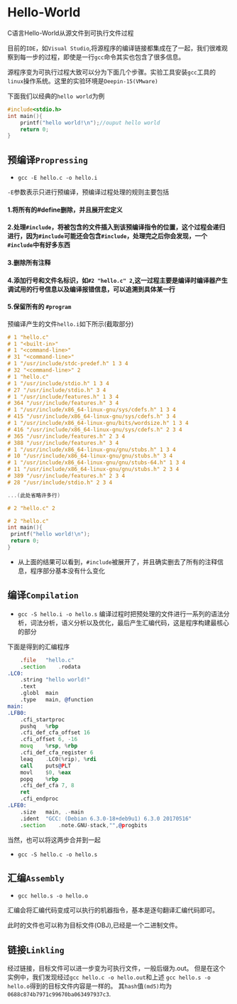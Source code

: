 # Hello-World
C语言Hello-World从源文件到可执行文件过程

目前的`IDE`，如`Visual Studio`,将源程序的编译链接都集成在了一起，我们很难观察到每一步的过程，即使是一行`gcc`命令其实也包含了很多信息。

源程序变为可执行过程大致可以分为下面几个步骤。实验工具安装`gcc`工具的`linux`操作系统。这里的实验环境是`Deepin-15(VMware)`

下面我们以经典的`hello world`为例
```C
#include<stdio.h>
int main(){
	printf("hello world!\n");//ouput hello world
	return 0;
}
```
## 预编译`Propressing`
* `gcc -E hello.c -o hello.i`

`-E`参数表示只进行预编译，预编译过程处理的规则主要包括
#### 1.将所有的#define删除，并且展开宏定义
#### 2.处理`#include`，将被包含的文件插入到该预编译指令的位置，这个过程会递归进行，因为`#include`可能还会包含`#include`，处理完之后你会发现，一个`#include`中有好多东西
#### 3.删除所有注释
#### 4.添加行号和文件名标识，如`#2 "hello.c" 2`,这一过程主要是编译时编译器产生调试用的行号信息以及编译报错信息，可以追溯到具体某一行
#### 5.保留所有的 `#program`
预编译产生的文件`hello.i`如下所示(截取部分)
```C
# 1 "hello.c"
# 1 "<built-in>"
# 1 "<command-line>"
# 31 "<command-line>"
# 1 "/usr/include/stdc-predef.h" 1 3 4
# 32 "<command-line>" 2
# 1 "hello.c"
# 1 "/usr/include/stdio.h" 1 3 4
# 27 "/usr/include/stdio.h" 3 4
# 1 "/usr/include/features.h" 1 3 4
# 364 "/usr/include/features.h" 3 4
# 1 "/usr/include/x86_64-linux-gnu/sys/cdefs.h" 1 3 4
# 415 "/usr/include/x86_64-linux-gnu/sys/cdefs.h" 3 4
# 1 "/usr/include/x86_64-linux-gnu/bits/wordsize.h" 1 3 4
# 416 "/usr/include/x86_64-linux-gnu/sys/cdefs.h" 2 3 4
# 365 "/usr/include/features.h" 2 3 4
# 388 "/usr/include/features.h" 3 4
# 1 "/usr/include/x86_64-linux-gnu/gnu/stubs.h" 1 3 4
# 10 "/usr/include/x86_64-linux-gnu/gnu/stubs.h" 3 4
# 1 "/usr/include/x86_64-linux-gnu/gnu/stubs-64.h" 1 3 4
# 11 "/usr/include/x86_64-linux-gnu/gnu/stubs.h" 2 3 4
# 389 "/usr/include/features.h" 2 3 4
# 28 "/usr/include/stdio.h" 2 3 4

...(此处省略许多行)

# 2 "hello.c" 2

# 2 "hello.c"
int main(){
 printf("hello world!\n");
 return 0;
}

```
* 从上面的结果可以看到，`#include`被展开了，并且确实删去了所有的注释信息，程序部分基本没有什么变化
## 编译`Compilation`

* `gcc -S hello.i -o hello.s`
编译过程时把预处理的文件进行一系列的语法分析，词法分析，语义分析以及优化，最后产生汇编代码，这是程序构建最核心的部分

下面是得到的汇编程序
```asm
	.file	"hello.c"
	.section	.rodata
.LC0:
	.string	"hello world!"
	.text
	.globl	main
	.type	main, @function
main:
.LFB0:
	.cfi_startproc
	pushq	%rbp
	.cfi_def_cfa_offset 16
	.cfi_offset 6, -16
	movq	%rsp, %rbp
	.cfi_def_cfa_register 6
	leaq	.LC0(%rip), %rdi
	call	puts@PLT
	movl	$0, %eax
	popq	%rbp
	.cfi_def_cfa 7, 8
	ret
	.cfi_endproc
.LFE0:
	.size	main, .-main
	.ident	"GCC: (Debian 6.3.0-18+deb9u1) 6.3.0 20170516"
	.section	.note.GNU-stack,"",@progbits
```
当然，也可以将这两步合并到一起
*  `gcc -S hello.c -o hello.s`
## 汇编`Assembly`
* `gcc hello.s -o hello.o`

汇编会将汇编代码变成可以执行的机器指令，基本是逐句翻译汇编代码即可。

此时的文件也可以称为目标文件(OBJ),已经是一个二进制文件。

## 链接`Linkling`
经过链接，目标文件可以进一步变为可执行文件，一般后缀为.out。
但是在这个实例中，我们发现经过`gcc hello.c -o hello.out`和上述 `gcc hello.s -o hello.o`得到的目标文件内容是一样的。
其`hash`值`(md5)`均为`0688c874b7971c99670ba063497937c3`.
